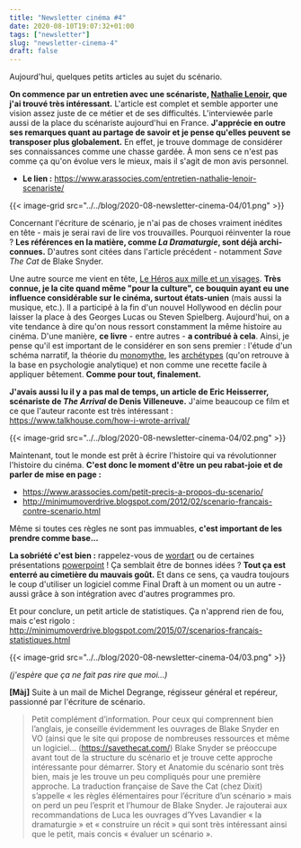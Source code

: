```yaml
---
title: "Newsletter cinéma #4"
date: 2020-08-10T19:07:32+01:00
tags: ["newsletter"]
slug: "newsletter-cinema-4"
draft: false
---
```


Aujourd'hui, quelques petits articles au sujet du scénario.

**On commence par un entretien avec une scénariste, [Nathalie Lenoir](https://lenoir-nathalie.com), que j'ai trouvé très intéressant.** L'article est complet et semble apporter une vision assez juste de ce métier et de ses difficultés. L'interviewée parle aussi de la place du scénariste aujourd'hui en France. **J'apprécie en outre ses remarques quant au partage de savoir et je pense qu'elles peuvent se transposer plus globalement.** En effet, je trouve dommage de considérer ses connaissances comme une chasse gardée. À mon sens ce n'est pas comme ça qu'on évolue vers le mieux, mais il s'agit de mon avis personnel.

* **Le lien :** https://www.arassocies.com/entretien-nathalie-lenoir-scenariste/

{{< image-grid src="../../blog/2020-08-newsletter-cinema-04/01.png" >}}

Concernant l'écriture de scénario, je n'ai pas de choses vraiment inédites en tête - mais je serai ravi de lire vos trouvailles. Pourquoi réinventer la roue ? **Les références en la matière, comme *La Dramaturgie*, sont déjà archi-connues.** D'autres sont citées dans l'article précédent - notamment *Save The Cat* de Blake Snyder.

Une autre source me vient en tête, [Le Héros aux mille et un visages](https://fr.wikipedia.org/wiki/Le_Héros_aux_mille_et_un_visages). **Très connue, je la cite quand même "pour la culture", ce bouquin ayant eu une influence considérable sur le cinéma, surtout états-unien** (mais aussi la musique, etc.). Il a participé à la fin d'un nouvel Hollywood en déclin pour laisser la place à des Georges Lucas ou Steven Spielberg. Aujourd'hui, on a vite tendance à dire qu'on nous ressort constamment la même histoire au cinéma. D'une manière, **ce livre** - entre autres - **a contribué à cela**. Ainsi, je pense qu'il est important de le considérer en son sens premier : l'étude d'un schéma narratif, la théorie du [monomythe](https://fr.wikipedia.org/wiki/Monomythe), les [archétypes](https://fr.wikipedia.org/wiki/Archétype_(psychologie_analytique)) (qu'on retrouve à la base en psychologie analytique) et non comme une recette facile à appliquer bêtement. **Comme pour tout, finalement.**

**J'avais aussi lu il y a pas mal de temps, un article de Eric Heisserrer, scénariste de *The Arrival* de Denis Villeneuve.** J'aime beaucoup ce film et ce que l'auteur raconte est très intéressant : https://www.talkhouse.com/how-i-wrote-arrival/

{{< image-grid src="../../blog/2020-08-newsletter-cinema-04/02.png" >}}

Maintenant, tout le monde est prêt à écrire l'histoire qui va révolutionner l'histoire du cinéma. **C'est donc le moment d'être un peu rabat-joie et de parler de mise en page :**

* https://www.arassocies.com/petit-precis-a-propos-du-scenario/
* http://minimumoverdrive.blogspot.com/2012/02/scenario-francais-contre-scenario.html

Même si toutes ces règles ne sont pas immuables, **c'est important de les prendre comme base...**

**La sobriété c'est bien :** rappelez-vous de [wordart](https://img.macg.co/2016/11/macgpic-1478682653-41290615791853-co1-jpt.jpg) ou de certaines présentations [powerpoint](https://fifty-wp.s3.amazonaws.com/detours/uploads/2017/09/worst-powerpoint-slide-ever.png) ! Ça semblait être de bonnes idées ? **Tout ça est enterré au cimetière du mauvais goût.**
Et dans ce sens, ça vaudra toujours le coup d'utiliser un logiciel comme Final Draft à un moment ou un autre - aussi grâce à son intégration avec d'autres programmes pro.

Et pour conclure, un petit article de statistiques. Ça n'apprend rien de fou, mais c'est rigolo : http://minimumoverdrive.blogspot.com/2015/07/scenarios-francais-statistiques.html

{{< image-grid src="../../blog/2020-08-newsletter-cinema-04/03.png" >}}

*(j'espère que ça ne fait pas rire que moi...)*

**[Màj]** Suite à un mail de Michel Degrange, régisseur général et repéreur, passionné par l'écriture de scénario.

> Petit complément d’information. Pour ceux qui comprennent bien l’anglais, je conseille évidemment les ouvrages de Blake Snyder en VO (ainsi que le site qui propose de nombreuses ressources et même un logiciel… (https://savethecat.com/) Blake Snyder se préoccupe avant tout de la structure du scénario et je trouve cette approche intéressante pour démarrer. Story et Anatomie du scénario sont très bien, mais je les trouve un peu compliqués pour une première approche.
La traduction française de Save the Cat (chez Dixit) s’appelle « les règles élémentaires pour l’écriture d’un scénario » mais on perd un peu l’esprit et l’humour de Blake Snyder. Je rajouterai aux recommandations de Luca les ouvrages d’Yves Lavandier « la dramaturgie » et « construire un récit » qui sont très intéressant ainsi que le petit, mais concis « évaluer un scénario ».
